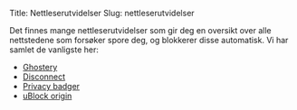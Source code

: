 Title: Nettleserutvidelser
Slug: nettleserutvidelser

Det finnes mange nettleserutvidelser som gir deg en oversikt over alle
nettstedene som forsøker spore deg, og blokkerer disse automatisk. Vi
har samlet de vanligste her:

-   [Ghostery](https://www.ghostery.com/en/)
-   [Disconnect](https://disconnect.me/disconnect)
-   [Privacy badger](https://www.eff.org/privacybadger)
-   [uBlock origin](https://github.com/gorhill/uBlock#installation)
